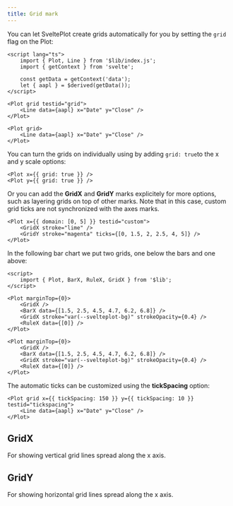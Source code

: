 ```yaml
---
title: Grid mark
---
```


You can let SveltePlot create grids automatically for you by setting the `grid`
flag on the Plot:

```svelte live
<script lang="ts">
    import { Plot, Line } from '$lib/index.js';
    import { getContext } from 'svelte';

    const getData = getContext('data');
    let { aapl } = $derived(getData());
</script>

<Plot grid testid="grid">
    <Line data={aapl} x="Date" y="Close" />
</Plot>
```

```svelte
<Plot grid>
    <Line data={aapl} x="Date" y="Close" />
</Plot>
```

You can turn the grids on individually using by adding `grid: true`to the x and y
scale options:

```svelte
<Plot x={{ grid: true }} />
<Plot y={{ grid: true }} />
```

Or you can add the **GridX** and **GridY** marks explicitely for more options, such as
layering grids on top of other marks. Note that in this case, custom grid ticks are not synchronized
with the axes marks.

```svelte
<Plot x={{ domain: [0, 5] }} testid="custom">
    <GridX stroke="lime" />
    <GridY stroke="magenta" ticks={[0, 1.5, 2, 2.5, 4, 5]} />
</Plot>
```

In the following bar chart we put two grids, one below the bars and one above:

```svelte live
<script>
    import { Plot, BarX, RuleX, GridX } from '$lib';
</script>

<Plot marginTop={0}>
    <GridX />
    <BarX data={[1.5, 2.5, 4.5, 4.7, 6.2, 6.8]} />
    <GridX stroke="var(--svelteplot-bg)" strokeOpacity={0.4} />
    <RuleX data={[0]} />
</Plot>
```

```svelte
<Plot marginTop={0}>
    <GridX />
    <BarX data={[1.5, 2.5, 4.5, 4.7, 6.2, 6.8]} />
    <GridX stroke="var(--svelteplot-bg)" strokeOpacity={0.4} />
    <RuleX data={[0]} />
</Plot>
```

The automatic ticks can be customized using the **tickSpacing** option:

```svelte
<Plot grid x={{ tickSpacing: 150 }} y={{ tickSpacing: 10 }} testid="tickspacing">
    <Line data={aapl} x="Date" y="Close" />
</Plot>
```

## GridX

For showing vertical grid lines spread along the x axis.

## GridY

For showing horizontal grid lines spread along the x axis.
